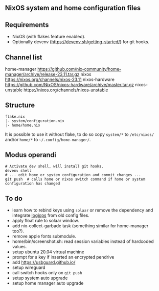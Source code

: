 NixOS system and home configuration files
----

## Requirements

- NixOS (with flakes feature enabled).
- Optionally devenv (https://devenv.sh/getting-started/) for git hooks.

## Channel list
home-manager https://github.com/nix-community/home-manager/archive/release-23.11.tar.gz
nixos https://nixos.org/channels/nixos-23.11
nixos-hardware https://github.com/NixOS/nixos-hardware/archive/master.tar.gz
nixos-unstable https://nixos.org/channels/nixos-unstable

## Structure

```plain
flake.nix
|- system/configuration.nix
|- home/home.nix
```

It is possible to use it without flake, to do so copy `system/*` to `/etc/nixos/` and/or `home/*` to `~/.config/home-manager/`.

## Modus operandi
```
# Activate dev shell, will install git hooks.
devenv shell
# ... edit home or system configuration and commit changes ...
git push  # calls home or nixos switch command if home or system configuration has changed
```

## To do
- learn how to rebind keys using `solaar` or remove the dependency and integrate [logiops](https://github.com/PixlOne/logiops) from old config files.
- apply float rule to solaar window.
- add nix-collect-garbade task (something similar for home-manager too?).
- remove apple fonts submodule.
- home/bin/screenshot.sh: read session variables instead of hardcoded values.
- setup ubuntu 20.04 virtual machine
- prompt for a key if inserted an encrypted pendrive
- add https://usbguard.github.io/
- setup wireguard
- call switch hooks only on `git push`
- setup system auto upgrade
- setup home manager auto upgrade
